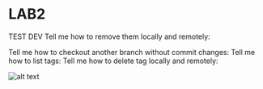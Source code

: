 # LAB2

TEST
DEV
Tell me how to remove them locally and remotely:

Tell me how to checkout another branch without commit
changes:
Tell me how to list tags:
Tell me how to delete tag locally and remotely:

![alt text](https://www.globalsign.com/application/files/7416/3763/0034/General_Banner_WhatisIOT_4_APAC_2021_11_22.jpg)
